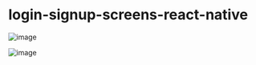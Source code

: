# login-signup-screens-react-native


![image](https://github.com/Sajjadlaghari/login-signup-react-native/assets/68752819/de289131-a3e0-44e7-953b-efad12db71ed)



![image](https://github.com/Sajjadlaghari/login-signup-react-native/assets/68752819/a7cb2cc2-1b7b-432a-bb59-712a5524434d)

